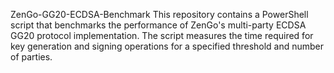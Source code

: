 ZenGo-GG20-ECDSA-Benchmark
This repository contains a PowerShell script that benchmarks the performance of ZenGo's multi-party ECDSA GG20 protocol implementation. The script measures the time required for key generation and signing operations for a specified threshold and number of parties.